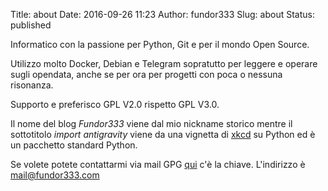 Title: about
Date: 2016-09-26 11:23
Author: fundor333
Slug: about
Status: published

Informatico con la passione per Python, Git e per il mondo Open Source.

Utilizzo molto Docker, Debian e Telegram sopratutto per leggere e
operare sugli opendata, anche se per ora per progetti con poca o nessuna
risonanza.

Supporto e preferisco GPL V2.0 rispetto GPL V3.0.

Il nome del blog *Fundor333* viene dal mio nickname storico mentre il
sottotitolo *import antigravity* viene da una vignetta di
[xkcd](http://xkcd.com/353/) su Python ed è un pacchetto standard Python.

Se volete potete contattarmi via mail GPG
[qui](https://keybase.io/fundor333/key.asc) c'è la chiave. L'indirizzo è
mail@fundor333.com
